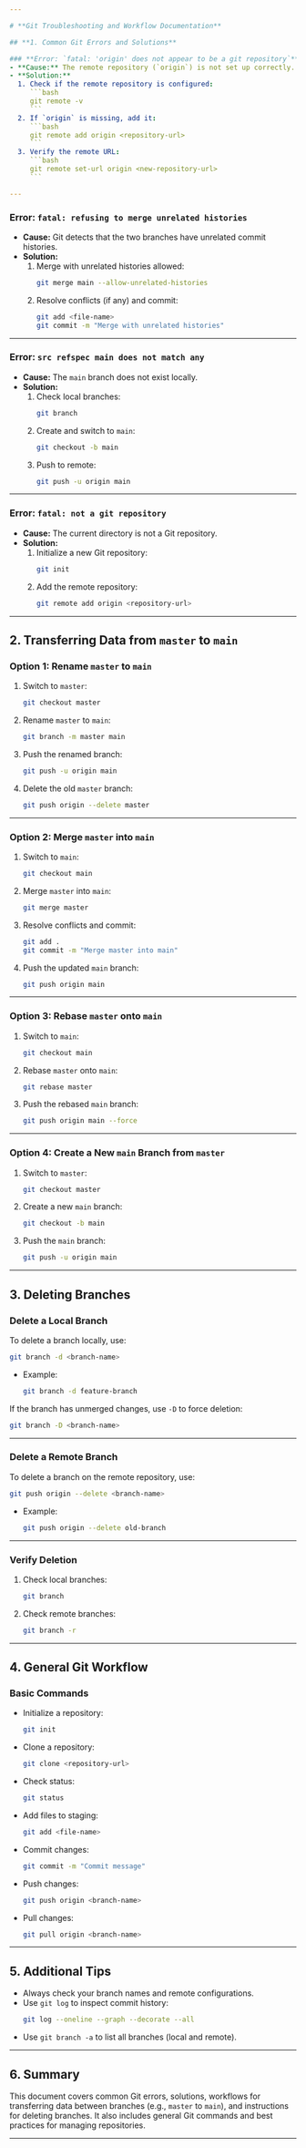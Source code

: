 ```yaml
---

# **Git Troubleshooting and Workflow Documentation**

## **1. Common Git Errors and Solutions**

### **Error: `fatal: 'origin' does not appear to be a git repository`**
- **Cause:** The remote repository (`origin`) is not set up correctly.
- **Solution:**
  1. Check if the remote repository is configured:
     ```bash
     git remote -v
     ```
  2. If `origin` is missing, add it:
     ```bash
     git remote add origin <repository-url>
     ```
  3. Verify the remote URL:
     ```bash
     git remote set-url origin <new-repository-url>
     ```

---
```


### **Error: `fatal: refusing to merge unrelated histories`**
- **Cause:** Git detects that the two branches have unrelated commit histories.
- **Solution:**
  1. Merge with unrelated histories allowed:
     ```bash
     git merge main --allow-unrelated-histories
     ```
  2. Resolve conflicts (if any) and commit:
     ```bash
     git add <file-name>
     git commit -m "Merge with unrelated histories"
     ```

---

### **Error: `src refspec main does not match any`**
- **Cause:** The `main` branch does not exist locally.
- **Solution:**
  1. Check local branches:
     ```bash
     git branch
     ```
  2. Create and switch to `main`:
     ```bash
     git checkout -b main
     ```
  3. Push to remote:
     ```bash
     git push -u origin main
     ```

---

### **Error: `fatal: not a git repository`**
- **Cause:** The current directory is not a Git repository.
- **Solution:**
  1. Initialize a new Git repository:
     ```bash
     git init
     ```
  2. Add the remote repository:
     ```bash
     git remote add origin <repository-url>
     ```

---

## **2. Transferring Data from `master` to `main`**

### **Option 1: Rename `master` to `main`**
1. Switch to `master`:
   ```bash
   git checkout master
   ```
2. Rename `master` to `main`:
   ```bash
   git branch -m master main
   ```
3. Push the renamed branch:
   ```bash
   git push -u origin main
   ```
4. Delete the old `master` branch:
   ```bash
   git push origin --delete master
   ```

---

### **Option 2: Merge `master` into `main`**
1. Switch to `main`:
   ```bash
   git checkout main
   ```
2. Merge `master` into `main`:
   ```bash
   git merge master
   ```
3. Resolve conflicts and commit:
   ```bash
   git add .
   git commit -m "Merge master into main"
   ```
4. Push the updated `main` branch:
   ```bash
   git push origin main
   ```

---

### **Option 3: Rebase `master` onto `main`**
1. Switch to `main`:
   ```bash
   git checkout main
   ```
2. Rebase `master` onto `main`:
   ```bash
   git rebase master
   ```
3. Push the rebased `main` branch:
   ```bash
   git push origin main --force
   ```

---

### **Option 4: Create a New `main` Branch from `master`**
1. Switch to `master`:
   ```bash
   git checkout master
   ```
2. Create a new `main` branch:
   ```bash
   git checkout -b main
   ```
3. Push the `main` branch:
   ```bash
   git push -u origin main
   ```

---

## **3. Deleting Branches**

### **Delete a Local Branch**
To delete a branch locally, use:
```bash
git branch -d <branch-name>
```
- Example:
  ```bash
  git branch -d feature-branch
  ```

If the branch has unmerged changes, use `-D` to force deletion:
```bash
git branch -D <branch-name>
```

---

### **Delete a Remote Branch**
To delete a branch on the remote repository, use:
```bash
git push origin --delete <branch-name>
```
- Example:
  ```bash
  git push origin --delete old-branch
  ```

---

### **Verify Deletion**
1. Check local branches:
   ```bash
   git branch
   ```
2. Check remote branches:
   ```bash
   git branch -r
   ```

---

## **4. General Git Workflow**

### **Basic Commands**
- Initialize a repository:
  ```bash
  git init
  ```
- Clone a repository:
  ```bash
  git clone <repository-url>
  ```
- Check status:
  ```bash
  git status
  ```
- Add files to staging:
  ```bash
  git add <file-name>
  ```
- Commit changes:
  ```bash
  git commit -m "Commit message"
  ```
- Push changes:
  ```bash
  git push origin <branch-name>
  ```
- Pull changes:
  ```bash
  git pull origin <branch-name>
  ```

---

## **5. Additional Tips**
- Always check your branch names and remote configurations.
- Use `git log` to inspect commit history:
  ```bash
  git log --oneline --graph --decorate --all
  ```
- Use `git branch -a` to list all branches (local and remote).

---

## **6. Summary**
This document covers common Git errors, solutions, workflows for transferring data between branches (e.g., `master` to `main`), and instructions for deleting branches. It also includes general Git commands and best practices for managing repositories.

---
